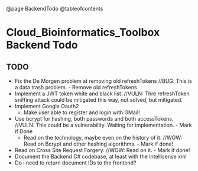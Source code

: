 @page BackendTodo
@tableofcontents

# Cloud_Bioinformatics_Toolbox Backend Todo

## TODO

* Fix the De Morgen problem at removing old refreshTokens //BUG: This is a data trash problem. - Remove old refreshTokens
* Implement a JWT token white and black list. //VULN: Thre refreshToken sniffing attack could be mitigated this way, not solved, but mitigated.
* Implement Google Oauth2
  * Make user able to register and login with GMail!
* Use bcrypt for hashing, both passwords and both accessTokens. //VULN: This could be a vulnerability. Waiting for implementation. - Mark if Done
  * Read on the technology, maybe even on the history of it. //WOW: Read on Bcrypt and other hashing algorithms. - Mark if done!
* Read on Cross Site Request Forgery. //WOW: Read on it. - Mark if done!
* Document the Backend C# codebase, at least with the Intellisense xml
* Do i need to return document IDs to the frontend?